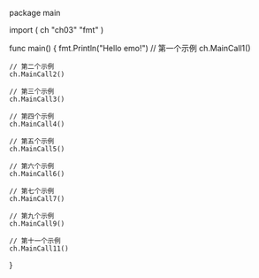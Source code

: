 package main

import (
	ch "ch03"
	"fmt"
)

func main() {
	fmt.Println("Hello emo!")
	// 第一个示例
	ch.MainCall1()

	// 第二个示例
	ch.MainCall2()

	// 第三个示例
	ch.MainCall3()

	// 第四个示例
	ch.MainCall4()

	// 第五个示例
	ch.MainCall5()

	// 第六个示例
	ch.MainCall6()

	// 第七个示例
	ch.MainCall7()

	// 第九个示例
	ch.MainCall9()

	// 第十一个示例
	ch.MainCall11()
}

